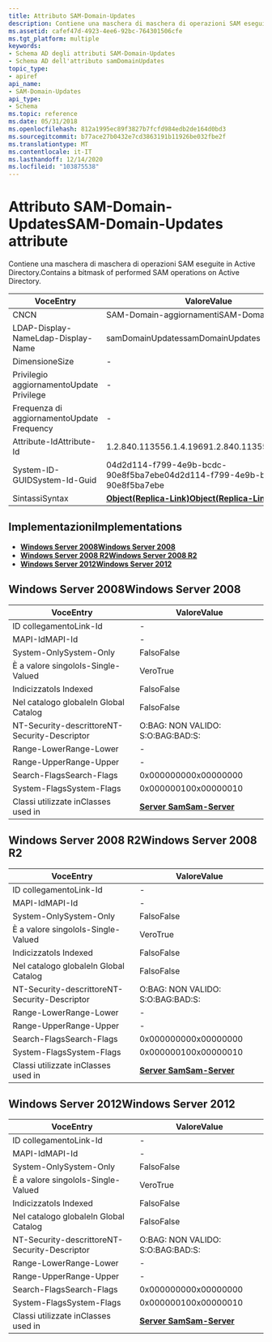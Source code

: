 ```yaml
---
title: Attributo SAM-Domain-Updates
description: Contiene una maschera di maschera di operazioni SAM eseguite in Active Directory.
ms.assetid: cafef47d-4923-4ee6-92bc-764301506cfe
ms.tgt_platform: multiple
keywords:
- Schema AD degli attributi SAM-Domain-Updates
- Schema AD dell'attributo samDomainUpdates
topic_type:
- apiref
api_name:
- SAM-Domain-Updates
api_type:
- Schema
ms.topic: reference
ms.date: 05/31/2018
ms.openlocfilehash: 812a1995ec89f3827b7fcfd984edb2de164d0bd3
ms.sourcegitcommit: b77ace27b0432e7cd3863191b11926be032fbe2f
ms.translationtype: MT
ms.contentlocale: it-IT
ms.lasthandoff: 12/14/2020
ms.locfileid: "103875538"
---
```

# <a name="sam-domain-updates-attribute"></a><span data-ttu-id="e2294-105">Attributo SAM-Domain-Updates</span><span class="sxs-lookup"><span data-stu-id="e2294-105">SAM-Domain-Updates attribute</span></span>

<span data-ttu-id="e2294-106">Contiene una maschera di maschera di operazioni SAM eseguite in Active Directory.</span><span class="sxs-lookup"><span data-stu-id="e2294-106">Contains a bitmask of performed SAM operations on Active Directory.</span></span>



| <span data-ttu-id="e2294-107">Voce</span><span class="sxs-lookup"><span data-stu-id="e2294-107">Entry</span></span> | <span data-ttu-id="e2294-108">Valore</span><span class="sxs-lookup"><span data-stu-id="e2294-108">Value</span></span> |
|-------------------|-------------------------------------------------------|
| <span data-ttu-id="e2294-109">CN</span><span class="sxs-lookup"><span data-stu-id="e2294-109">CN</span></span>                | <span data-ttu-id="e2294-110">SAM-Domain-aggiornamenti</span><span class="sxs-lookup"><span data-stu-id="e2294-110">SAM-Domain-Updates</span></span>                                    |
| <span data-ttu-id="e2294-111">LDAP-Display-Name</span><span class="sxs-lookup"><span data-stu-id="e2294-111">Ldap-Display-Name</span></span> | <span data-ttu-id="e2294-112">samDomainUpdates</span><span class="sxs-lookup"><span data-stu-id="e2294-112">samDomainUpdates</span></span>                                      |
| <span data-ttu-id="e2294-113">Dimensione</span><span class="sxs-lookup"><span data-stu-id="e2294-113">Size</span></span>              | \-                                                    |
| <span data-ttu-id="e2294-114">Privilegio aggiornamento</span><span class="sxs-lookup"><span data-stu-id="e2294-114">Update Privilege</span></span>  | \-                                                    |
| <span data-ttu-id="e2294-115">Frequenza di aggiornamento</span><span class="sxs-lookup"><span data-stu-id="e2294-115">Update Frequency</span></span>  | \-                                                    |
| <span data-ttu-id="e2294-116">Attribute-Id</span><span class="sxs-lookup"><span data-stu-id="e2294-116">Attribute-Id</span></span>      | <span data-ttu-id="e2294-117">1.2.840.113556.1.4.1969</span><span class="sxs-lookup"><span data-stu-id="e2294-117">1.2.840.113556.1.4.1969</span></span>                               |
| <span data-ttu-id="e2294-118">System-ID-GUID</span><span class="sxs-lookup"><span data-stu-id="e2294-118">System-Id-Guid</span></span>    | <span data-ttu-id="e2294-119">04d2d114-f799-4e9b-bcdc-90e8f5ba7ebe</span><span class="sxs-lookup"><span data-stu-id="e2294-119">04d2d114-f799-4e9b-bcdc-90e8f5ba7ebe</span></span>                  |
| <span data-ttu-id="e2294-120">Sintassi</span><span class="sxs-lookup"><span data-stu-id="e2294-120">Syntax</span></span>            | [<span data-ttu-id="e2294-121">**Object(Replica-Link)**</span><span class="sxs-lookup"><span data-stu-id="e2294-121">**Object(Replica-Link)**</span></span>](s-object-replica-link.md) |



## <a name="implementations"></a><span data-ttu-id="e2294-122">Implementazioni</span><span class="sxs-lookup"><span data-stu-id="e2294-122">Implementations</span></span>

-   [<span data-ttu-id="e2294-123">**Windows Server 2008**</span><span class="sxs-lookup"><span data-stu-id="e2294-123">**Windows Server 2008**</span></span>](#windows-server-2008)
-   [<span data-ttu-id="e2294-124">**Windows Server 2008 R2**</span><span class="sxs-lookup"><span data-stu-id="e2294-124">**Windows Server 2008 R2**</span></span>](#windows-server-2008-r2)
-   [<span data-ttu-id="e2294-125">**Windows Server 2012**</span><span class="sxs-lookup"><span data-stu-id="e2294-125">**Windows Server 2012**</span></span>](#windows-server-2012)

## <a name="windows-server-2008"></a><span data-ttu-id="e2294-126">Windows Server 2008</span><span class="sxs-lookup"><span data-stu-id="e2294-126">Windows Server 2008</span></span>



| <span data-ttu-id="e2294-127">Voce</span><span class="sxs-lookup"><span data-stu-id="e2294-127">Entry</span></span> | <span data-ttu-id="e2294-128">Valore</span><span class="sxs-lookup"><span data-stu-id="e2294-128">Value</span></span> |
|------------------------|----------------------------------------------|
| <span data-ttu-id="e2294-129">ID collegamento</span><span class="sxs-lookup"><span data-stu-id="e2294-129">Link-Id</span></span>                | \-                                           |
| <span data-ttu-id="e2294-130">MAPI-Id</span><span class="sxs-lookup"><span data-stu-id="e2294-130">MAPI-Id</span></span>                | \-                                           |
| <span data-ttu-id="e2294-131">System-Only</span><span class="sxs-lookup"><span data-stu-id="e2294-131">System-Only</span></span>            | <span data-ttu-id="e2294-132">Falso</span><span class="sxs-lookup"><span data-stu-id="e2294-132">False</span></span>                                        |
| <span data-ttu-id="e2294-133">È a valore singolo</span><span class="sxs-lookup"><span data-stu-id="e2294-133">Is-Single-Valued</span></span>       | <span data-ttu-id="e2294-134">Vero</span><span class="sxs-lookup"><span data-stu-id="e2294-134">True</span></span>                                         |
| <span data-ttu-id="e2294-135">Indicizzato</span><span class="sxs-lookup"><span data-stu-id="e2294-135">Is Indexed</span></span>             | <span data-ttu-id="e2294-136">Falso</span><span class="sxs-lookup"><span data-stu-id="e2294-136">False</span></span>                                        |
| <span data-ttu-id="e2294-137">Nel catalogo globale</span><span class="sxs-lookup"><span data-stu-id="e2294-137">In Global Catalog</span></span>      | <span data-ttu-id="e2294-138">Falso</span><span class="sxs-lookup"><span data-stu-id="e2294-138">False</span></span>                                        |
| <span data-ttu-id="e2294-139">NT-Security-descrittore</span><span class="sxs-lookup"><span data-stu-id="e2294-139">NT-Security-Descriptor</span></span> | <span data-ttu-id="e2294-140">O:BAG: NON VALIDO: S:</span><span class="sxs-lookup"><span data-stu-id="e2294-140">O:BAG:BAD:S:</span></span>                                 |
| <span data-ttu-id="e2294-141">Range-Lower</span><span class="sxs-lookup"><span data-stu-id="e2294-141">Range-Lower</span></span>            | \-                                           |
| <span data-ttu-id="e2294-142">Range-Upper</span><span class="sxs-lookup"><span data-stu-id="e2294-142">Range-Upper</span></span>            | \-                                           |
| <span data-ttu-id="e2294-143">Search-Flags</span><span class="sxs-lookup"><span data-stu-id="e2294-143">Search-Flags</span></span>           | <span data-ttu-id="e2294-144">0x00000000</span><span class="sxs-lookup"><span data-stu-id="e2294-144">0x00000000</span></span>                                   |
| <span data-ttu-id="e2294-145">System-Flags</span><span class="sxs-lookup"><span data-stu-id="e2294-145">System-Flags</span></span>           | <span data-ttu-id="e2294-146">0x00000010</span><span class="sxs-lookup"><span data-stu-id="e2294-146">0x00000010</span></span>                                   |
| <span data-ttu-id="e2294-147">Classi utilizzate in</span><span class="sxs-lookup"><span data-stu-id="e2294-147">Classes used in</span></span>        | [<span data-ttu-id="e2294-148">**Server Sam**</span><span class="sxs-lookup"><span data-stu-id="e2294-148">**Sam-Server**</span></span>](c-samserver.md)<br/> |



## <a name="windows-server-2008-r2"></a><span data-ttu-id="e2294-149">Windows Server 2008 R2</span><span class="sxs-lookup"><span data-stu-id="e2294-149">Windows Server 2008 R2</span></span>



| <span data-ttu-id="e2294-150">Voce</span><span class="sxs-lookup"><span data-stu-id="e2294-150">Entry</span></span> | <span data-ttu-id="e2294-151">Valore</span><span class="sxs-lookup"><span data-stu-id="e2294-151">Value</span></span> |
|------------------------|----------------------------------------------|
| <span data-ttu-id="e2294-152">ID collegamento</span><span class="sxs-lookup"><span data-stu-id="e2294-152">Link-Id</span></span>                | \-                                           |
| <span data-ttu-id="e2294-153">MAPI-Id</span><span class="sxs-lookup"><span data-stu-id="e2294-153">MAPI-Id</span></span>                | \-                                           |
| <span data-ttu-id="e2294-154">System-Only</span><span class="sxs-lookup"><span data-stu-id="e2294-154">System-Only</span></span>            | <span data-ttu-id="e2294-155">Falso</span><span class="sxs-lookup"><span data-stu-id="e2294-155">False</span></span>                                        |
| <span data-ttu-id="e2294-156">È a valore singolo</span><span class="sxs-lookup"><span data-stu-id="e2294-156">Is-Single-Valued</span></span>       | <span data-ttu-id="e2294-157">Vero</span><span class="sxs-lookup"><span data-stu-id="e2294-157">True</span></span>                                         |
| <span data-ttu-id="e2294-158">Indicizzato</span><span class="sxs-lookup"><span data-stu-id="e2294-158">Is Indexed</span></span>             | <span data-ttu-id="e2294-159">Falso</span><span class="sxs-lookup"><span data-stu-id="e2294-159">False</span></span>                                        |
| <span data-ttu-id="e2294-160">Nel catalogo globale</span><span class="sxs-lookup"><span data-stu-id="e2294-160">In Global Catalog</span></span>      | <span data-ttu-id="e2294-161">Falso</span><span class="sxs-lookup"><span data-stu-id="e2294-161">False</span></span>                                        |
| <span data-ttu-id="e2294-162">NT-Security-descrittore</span><span class="sxs-lookup"><span data-stu-id="e2294-162">NT-Security-Descriptor</span></span> | <span data-ttu-id="e2294-163">O:BAG: NON VALIDO: S:</span><span class="sxs-lookup"><span data-stu-id="e2294-163">O:BAG:BAD:S:</span></span>                                 |
| <span data-ttu-id="e2294-164">Range-Lower</span><span class="sxs-lookup"><span data-stu-id="e2294-164">Range-Lower</span></span>            | \-                                           |
| <span data-ttu-id="e2294-165">Range-Upper</span><span class="sxs-lookup"><span data-stu-id="e2294-165">Range-Upper</span></span>            | \-                                           |
| <span data-ttu-id="e2294-166">Search-Flags</span><span class="sxs-lookup"><span data-stu-id="e2294-166">Search-Flags</span></span>           | <span data-ttu-id="e2294-167">0x00000000</span><span class="sxs-lookup"><span data-stu-id="e2294-167">0x00000000</span></span>                                   |
| <span data-ttu-id="e2294-168">System-Flags</span><span class="sxs-lookup"><span data-stu-id="e2294-168">System-Flags</span></span>           | <span data-ttu-id="e2294-169">0x00000010</span><span class="sxs-lookup"><span data-stu-id="e2294-169">0x00000010</span></span>                                   |
| <span data-ttu-id="e2294-170">Classi utilizzate in</span><span class="sxs-lookup"><span data-stu-id="e2294-170">Classes used in</span></span>        | [<span data-ttu-id="e2294-171">**Server Sam**</span><span class="sxs-lookup"><span data-stu-id="e2294-171">**Sam-Server**</span></span>](c-samserver.md)<br/> |



## <a name="windows-server-2012"></a><span data-ttu-id="e2294-172">Windows Server 2012</span><span class="sxs-lookup"><span data-stu-id="e2294-172">Windows Server 2012</span></span>



| <span data-ttu-id="e2294-173">Voce</span><span class="sxs-lookup"><span data-stu-id="e2294-173">Entry</span></span> | <span data-ttu-id="e2294-174">Valore</span><span class="sxs-lookup"><span data-stu-id="e2294-174">Value</span></span> |
|------------------------|----------------------------------------------|
| <span data-ttu-id="e2294-175">ID collegamento</span><span class="sxs-lookup"><span data-stu-id="e2294-175">Link-Id</span></span>                | \-                                           |
| <span data-ttu-id="e2294-176">MAPI-Id</span><span class="sxs-lookup"><span data-stu-id="e2294-176">MAPI-Id</span></span>                | \-                                           |
| <span data-ttu-id="e2294-177">System-Only</span><span class="sxs-lookup"><span data-stu-id="e2294-177">System-Only</span></span>            | <span data-ttu-id="e2294-178">Falso</span><span class="sxs-lookup"><span data-stu-id="e2294-178">False</span></span>                                        |
| <span data-ttu-id="e2294-179">È a valore singolo</span><span class="sxs-lookup"><span data-stu-id="e2294-179">Is-Single-Valued</span></span>       | <span data-ttu-id="e2294-180">Vero</span><span class="sxs-lookup"><span data-stu-id="e2294-180">True</span></span>                                         |
| <span data-ttu-id="e2294-181">Indicizzato</span><span class="sxs-lookup"><span data-stu-id="e2294-181">Is Indexed</span></span>             | <span data-ttu-id="e2294-182">Falso</span><span class="sxs-lookup"><span data-stu-id="e2294-182">False</span></span>                                        |
| <span data-ttu-id="e2294-183">Nel catalogo globale</span><span class="sxs-lookup"><span data-stu-id="e2294-183">In Global Catalog</span></span>      | <span data-ttu-id="e2294-184">Falso</span><span class="sxs-lookup"><span data-stu-id="e2294-184">False</span></span>                                        |
| <span data-ttu-id="e2294-185">NT-Security-descrittore</span><span class="sxs-lookup"><span data-stu-id="e2294-185">NT-Security-Descriptor</span></span> | <span data-ttu-id="e2294-186">O:BAG: NON VALIDO: S:</span><span class="sxs-lookup"><span data-stu-id="e2294-186">O:BAG:BAD:S:</span></span>                                 |
| <span data-ttu-id="e2294-187">Range-Lower</span><span class="sxs-lookup"><span data-stu-id="e2294-187">Range-Lower</span></span>            | \-                                           |
| <span data-ttu-id="e2294-188">Range-Upper</span><span class="sxs-lookup"><span data-stu-id="e2294-188">Range-Upper</span></span>            | \-                                           |
| <span data-ttu-id="e2294-189">Search-Flags</span><span class="sxs-lookup"><span data-stu-id="e2294-189">Search-Flags</span></span>           | <span data-ttu-id="e2294-190">0x00000000</span><span class="sxs-lookup"><span data-stu-id="e2294-190">0x00000000</span></span>                                   |
| <span data-ttu-id="e2294-191">System-Flags</span><span class="sxs-lookup"><span data-stu-id="e2294-191">System-Flags</span></span>           | <span data-ttu-id="e2294-192">0x00000010</span><span class="sxs-lookup"><span data-stu-id="e2294-192">0x00000010</span></span>                                   |
| <span data-ttu-id="e2294-193">Classi utilizzate in</span><span class="sxs-lookup"><span data-stu-id="e2294-193">Classes used in</span></span>        | [<span data-ttu-id="e2294-194">**Server Sam**</span><span class="sxs-lookup"><span data-stu-id="e2294-194">**Sam-Server**</span></span>](c-samserver.md)<br/> |



 

 





